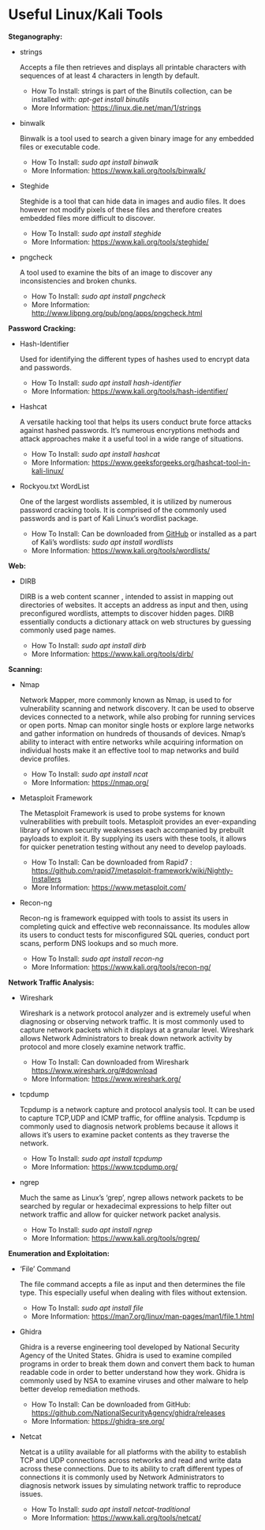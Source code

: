 ﻿# Useful Linux/Kali Tools 

**Steganography:**

- strings

  Accepts a file then retrieves and displays all printable characters with sequences of at least 4 characters in length by default. 
  - How To Install: strings is part of the Binutils collection, can be installed with: *apt-get install binutils*
  - More Information: https://linux.die.net/man/1/strings
- binwalk

  Binwalk is a tool used to search a given binary image for any embedded files or executable code.
  - How To Install: *sudo apt install binwalk*
  - More Information: https://www.kali.org/tools/binwalk/
- Steghide

  Steghide is a tool that can hide data in images and audio files. It does however not modify pixels of these files and therefore creates embedded files more difficult to discover.
  - How To Install: *sudo apt install steghide*
  - More Information: https://www.kali.org/tools/steghide/
- pngcheck

  A tool used to examine the bits of an image to discover any inconsistencies and broken chunks. 
  - How To Install: *sudo apt install pngcheck*
  - More Information: http://www.libpng.org/pub/png/apps/pngcheck.html

**Password Cracking:**

- Hash-Identifier

  Used for identifying the different types of hashes used to encrypt data and passwords. 
  - How To Install: *sudo apt install hash-identifier*
  - More Information: https://www.kali.org/tools/hash-identifier/
- Hashcat

  A versatile hacking tool that helps its users conduct brute force attacks against hashed passwords. It’s numerous encryptions methods and attack approaches make it a useful tool in a wide range of situations.
  - How To Install: *sudo apt install hashcat*
  - More Information: https://www.geeksforgeeks.org/hashcat-tool-in-kali-linux/
- Rockyou.txt WordList

  One of the largest wordlists assembled, it is utilized by numerous password cracking tools. It is comprised of the commonly used passwords and is part of Kali Linux’s wordlist package.
  - How To Install: Can be downloaded from [GitHub](https://github.com/brannondorsey/naive-hashcat/releases/download/data/rockyou.txt) or installed as a part of Kali’s wordlists: *sudo apt install wordlists*
  - More Information: https://www.kali.org/tools/wordlists/

**Web:**

- DIRB

  DIRB is a web content scanner , intended to assist in mapping out directories of  websites. It accepts an address as input and then, using preconfigured wordlists, attempts to discover hidden pages. DIRB essentially conducts a dictionary attack on web structures by guessing commonly used page names. 
  - How To Install: *sudo apt install dirb*
  - More Information: https://www.kali.org/tools/dirb/

**Scanning:**

- Nmap

  Network Mapper, more commonly known as Nmap, is used to for vulnerability scanning and network discovery. It can be used to observe devices connected to a network, while also probing for running services or open ports. Nmap can monitor single hosts or explore large networks and gather information on hundreds of thousands of devices. Nmap’s ability to interact with entire networks while acquiring information on individual hosts make it an effective tool to map networks and build device profiles.
  - How To Install: *sudo apt install ncat*
  - More Information: https://nmap.org/
- Metasploit Framework

  The Metasploit Framework is used to probe systems for known vulnerabilities with prebuilt tools. Metasploit provides an ever-expanding library of known security weaknesses each accompanied by prebuilt payloads to exploit it. By supplying its users with these tools, it allows for quicker penetration testing without any need to develop payloads. 
  - How To Install: Can be downloaded from Rapid7 : https://github.com/rapid7/metasploit-framework/wiki/Nightly-Installers
  - More Information: <https://www.metasploit.com/> 
- Recon-ng

  Recon-ng is framework equipped with tools to assist its users in completing quick and effective web reconnaissance. Its modules allow its users to conduct tests for misconfigured SQL queries, conduct port scans, perform DNS lookups and so much more.
  - How To Install: *sudo apt install recon-ng*
  - More Information: https://www.kali.org/tools/recon-ng/

**Network Traffic Analysis:**

- Wireshark

  Wireshark is a network protocol analyzer and is extremely useful when diagnosing or observing network traffic. It is most commonly used to capture network packets which it displays at a granular level. Wireshark allows Network Administrators to break down network activity by protocol and more closely examine network traffic.
  - How To Install: Can downloaded from Wireshark https://www.wireshark.org/#download
  - More Information: https://www.wireshark.org/
- tcpdump

  Tcpdump is a network capture and protocol analysis tool. It can be used to capture TCP,UDP and ICMP traffic, for offline analysis. Tcpdump is commonly used to diagnosis network problems because it allows it allows it’s users to examine packet contents as they traverse the network.  
  - How To Install: *sudo apt install tcpdump*
  - More Information: https://www.tcpdump.org/
- ngrep

  Much the same as Linux’s ‘grep’, ngrep allows network packets to be searched by regular or hexadecimal expressions to help filter out network traffic and allow for quicker network packet analysis. 
  - How To Install: *sudo apt install ngrep*
  - More Information: https://www.kali.org/tools/ngrep/

**Enumeration and Exploitation:**

- ‘File’ Command

  The file command accepts a file as input and then determines the file type. This especially useful when dealing with files without extension.
  - How To Install: *sudo apt install file*
  - More Information: https://man7.org/linux/man-pages/man1/file.1.html
- Ghidra

  Ghidra is a reverse engineering tool developed by National Security Agency of the United States. Ghidra is used to examine compiled programs in order to break them down and convert them back to human readable code in order to better understand how they work. Ghidra is commonly used by NSA to examine viruses and other malware to help better develop remediation methods. 
  - How To Install: Can be downloaded from GitHub: https://github.com/NationalSecurityAgency/ghidra/releases
  - More Information: https://ghidra-sre.org/
- Netcat

  Netcat is a utility available for all platforms with the ability to establish TCP and UDP connections across networks and read and write data across these connections. Due to its ability to craft different types of connections it is commonly used by Network Administrators to diagnosis network issues by simulating network traffic to reproduce issues.
  - How To Install: *sudo apt install netcat-traditional*
  - More Information: https://www.kali.org/tools/netcat/
